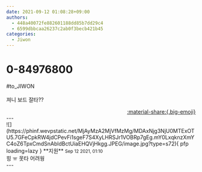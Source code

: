 ```yaml
---
date: 2021-09-12 01:08:28+09:00
authors:
  - 448a40072fe882601188dd85b7dd29c4
  - 6599dbbcaa26237c2ab0f3becb421b45
categories:
  - Jiwon
---
```


# 0-84976800

<div class="post-container" markdown="1">
<div class="content-container md-sidebar__scrollwrap" markdown="1">

\#to_JIWON<br><br>져니 보드 잘타?? 

</div>
</div>

<div style="text-align: right;" markdown="1">
<a href="https://weverse.io/fromis9/fanpost/0-84976800" style="text-align: right;">:material-share:{.big-emoji}</a>
</div>
---

<div class="comments-container md-sidebar__scrollwrap" markdown="1">
<div class="comment" markdown="1">
<div class='id-container' markdown="1">
![](https://phinf.wevpstatic.net/MjAyMzA2MjVfMzMg/MDAxNjg3NjU0MTExOTU5.7GFeCpkRW4jdCPevFi1sgeF7S4XyLHRSJr1VOBRp7gEg.mY0LxqknzXmYC4oZ6TpxCmdSnAbldBctUiaEHQVjHkgg.JPEG/image.jpg?type=s72){ pfp loading=lazy }
**<span class="artist">지원</span>** <small>Sep 12 2021, 01:10</small><br>
</div>
<div class='comment-body' markdown="1">
힝 ㅠ 못타 어려웡
</div>
</div>
</div>
---
